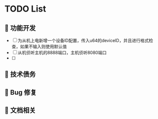 # TODO List

## 🚧 功能开发

- [ ] 为从机上电新增一个设备ID配置，传入u64的deviceID，并且进行格式检查，如果不输入则使用默认值
- [ ] 从机侦听主机的8888端口，主机侦听8080端口
- [ ] 

## 🧹 技术债务

## 🐞 Bug 修复

## 📖 文档相关
